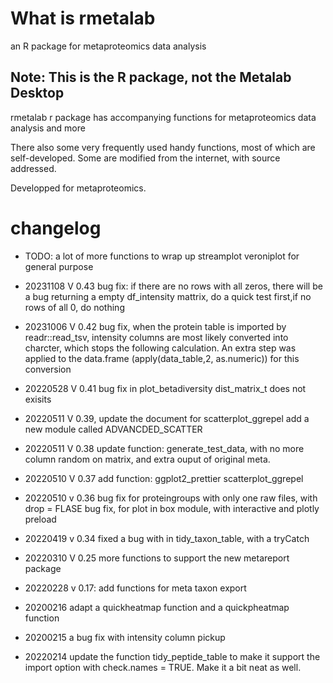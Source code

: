 # What is rmetalab

an R package for metaproteomics data analysis
 
## Note: This is the R package, not the Metalab Desktop

rmetalab r package has accompanying functions for metaproteomics data analysis and more

There also some very frequently used handy functions, most of which are self-developed. Some are modified from the internet, with source addressed. 

Developped for metaproteomics.


# changelog

* TODO: a lot of more functions to wrap up
        streamplot
        veroniplot for general purpose
        
        
        
* 20231108 V 0.43 bug fix: if there are no rows with all zeros, there will be a bug returning a empty df_intensity mattrix, do a quick test first,if no rows of all 0, do nothing
        
        
* 20231006 V 0.42 bug fix, when the protein table is imported by readr::read_tsv, intensity columns are most likely converted into charcter, which stops the following calculation. An extra step was applied to the data.frame  (apply(data_table,2, as.numeric)) for this conversion

* 20220528 V 0.41 bug fix in plot_betadiversity dist_matrix_t does not exisits
      

* 20220511 V 0.39, update the document for scatterplot_ggrepel
                  add a new module called ADVANCDED_SCATTER

* 20220511 V 0.38 update function: generate_test_data, with no more column random on matrix, and extra ouput of original meta.
* 20220510 V 0.37 add function: ggplot2_prettier scatterplot_ggrepel 
* 20220510 v 0.36 bug fix for proteingroups with only one raw files, with drop = FLASE
                  bug fix, for plot in box module, with interactive and plotly preload
* 20220419 v 0.34 fixed a bug with in tidy_taxon_table, with a tryCatch
* 20220310 V 0.25 more functions to support the new metareport package 
* 20220228 v 0.17: add functions for meta taxon export
* 20200216 adapt a quickheatmap function and a quickpheatmap function
* 20200215 a bug fix with intensity column pickup 
* 20220214 update the function tidy_peptide_table to make it support the import option with check.names = TRUE. Make it a bit neat as well.

